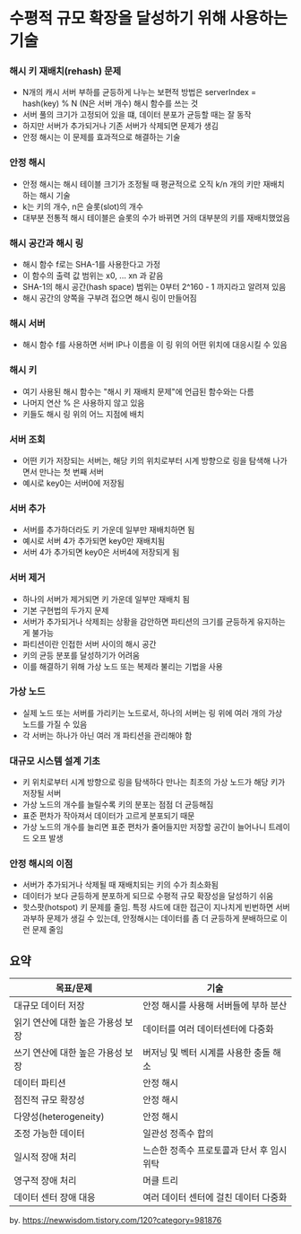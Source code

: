 # 수평적 규모 확장을 달성하기 위해 사용하는 기술


### 해시 키 재배치(rehash) 문제

-  N개의 캐시 서버 부하를 균등하게 나누는 보편적 방법은 serverIndex = hash(key) % N (N은 서버 개수) 해시 함수를 쓰는 것
- 서버 풀의 크기가 고정되어 있을 떄, 데이터 분포가 균등할 때는 잘 동작
-  하지만 서버가 추가되거나 기존 서버가 삭제되면 문제가 생김
- 안정 해시는 이 문제를 효과적으로 해결하는 기술

### 안정 해시

- 안정 해시는 해시 테이블 크기가 조정될 때 평균적으로 오직 k/n 개의 키만 재배치하는 해시 기술
- k는 키의 개수, n은 슬롯(slot)의 개수
- 대부분 전통적 해시 테이블은 슬롯의 수가 바뀌면 거의 대부분의 키를 재배치했었음

### 해시 공간과 해시 링

- 해시 함수 f로는 SHA-1를 사용한다고 가정
- 이 함수의 출력 값 범위는 x0, ... xn 과 같음
- SHA-1의 해시 공간(hash space) 범위는 0부터 2^160 - 1 까지라고 알려져 있음
- 해시 공간의 양쪽을 구부려 접으면 해시 링이 만들어짐

### 해시 서버

- 해시 함수 f를 사용하면 서버 IP나 이름을 이 링 위의 어떤 위치에 대응시킬 수 있음

### 해시 키
- 여기 사용된 해시 함수는 "해시 키 재배치 문제"에 언급된 함수와는 다름
- 나머지 연산 % 은 사용하지 않고 있음
- 키들도 해시 링 위의 어느 지점에 배치

### 서버 조회 

- 어떤 키가 저장되는 서버는, 해당 키의 위치로부터 시계 방향으로 링을 탐색해 나가면서 만나는 첫 번째 서버
- 예시로 key0는 서버0에 저장됨

### 서버 추가

- 서버를 추가하더라도 키 가운데 일부만 재배치하면 됨
- 예시로 서버 4가 추가되면 key0만 재배치됨
- 서버 4가 추가되면 key0은 서버4에 저장되게 됨

### 서버 제거

- 하나의 서버가 제거되면 키 가운데 일부만 재배치 됨 
- 기본 구현법의 두가지 문제
- 서버가 추가되거나 삭제죄는 상황을 감안하면 파티션의 크기를 균등하게 유지하는 게 불가능
- 파티션이란 인접한 서버 사이의 해시 공간
- 키의 균등 분포를 달성하기가 어려움
- 이를 해결하기 위해 가상 노드 또는 복제라 불리는 기법을 사용

### 가상 노드

- 실제 노드 또는 서버를 가리키는 노드로서, 하나의 서버는 링 위에 여러 개의 가상 노드를 가질 수 있음
- 각 서버는 하나가 아닌 여러 개 파티션을 관리해야 함

### 대규모 시스템 설계 기초

- 키 위치로부터 시계 방향으로 링을 탐색하다 만나는 최초의 가상 노드가 해당 키가 저장될 서버
- 가상 노드의 개수를 늘릴수록 키의 분포는 점점 더 균등해짐
- 표준 편차가 작아져서 데이터가 고르게 분포되기 때문
- 가상 노드의 개수를 늘리면 표준 편차가 줄어들지만 저장할 공간이 늘어나니 트레이드 오프 발생

### 안정 해시의 이점

- 서버가 추가되거나 삭제될 때 재배치되는 키의 수가 최소화됨
- 데이터가 보다 균등하게 분포하게 되므로 수평적 규모 확장성을 달성하기 쉬움
- 핫스팟(hotspot) 키 문제를 줄임. 특정 샤드에 대한 접근이 지나치게 빈번하면 서버 과부하 문제가 생길 수 있는데, 안정해시는 데이터를 좀 더 균등하게 분배하므로 이런 문제 줄임

## 요약

| 목표/문제 | 기술 | 
| -- | -- |
| 대규모 데이터 저장 | 안정 해시를 사용해 서버들에 부하 분산 |
| 읽기 연산에 대한 높은 가용성 보장 | 데이터를 여러 데이터센터에 다중화 |
| 쓰기 연산에 대한 높은 가용성 보장 | 버저닝 및 벡터 시계를 사용한 충돌 해소 |
| 데이터 파티션 | 안정 해시 |
| 점진적 규모 확장성 | 안정 해시 |
| 다양성(heterogeneity) | 안정 해시 | 
| 조정 가능한 데이터 | 일관성 정족수 합의 |  
| 일시적 장애 처리 | 느슨한 정족수 프로토콜과 단서 후 임시 위탁 |
| 영구적 장애 처리 | 머클 트리 |
| 데이터 센터 장애 대응 | 여러 데이터 센터에 걸친 데이터 다중화|

by. https://newwisdom.tistory.com/120?category=981876